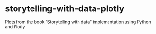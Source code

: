 # storytelling-with-data-plotly
Plots from the book "Storytelling with data" implementation using Python and Plotly

